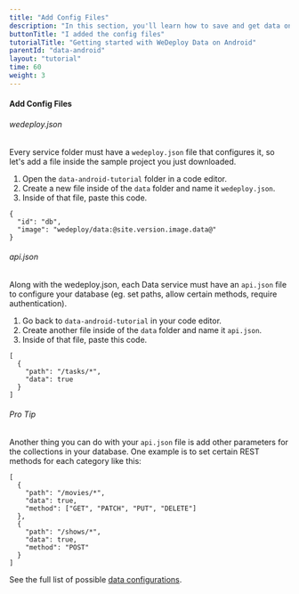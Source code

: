 ```yaml
---
title: "Add Config Files"
description: "In this section, you'll learn how to save and get data on Android using the WeDeploy API Client."
buttonTitle: "I added the config files"
tutorialTitle: "Getting started with WeDeploy Data on Android"
parentId: "data-android"
layout: "tutorial"
time: 60
weight: 3
---
```


#### Add Config Files

###### wedeploy.json

Every service folder must have a `wedeploy.json` file that configures it, so let's add a file inside the sample project you just downloaded.

1. Open the `data-android-tutorial` folder in a code editor.
2. Create a new file inside of the `data` folder and name it `wedeploy.json`.
3. Inside of that file, paste this code.

```application/json
{
  "id": "db",
  "image": "wedeploy/data:@site.version.image.data@"
}
```

###### api.json

Along with the wedeploy.json, each Data service must have an `api.json` file to configure your database (eg. set paths, allow certain methods, require authentication).

1. Go back to `data-android-tutorial` in your code editor.
2. Create another file inside of the `data` folder and name it `api.json`.
3. Inside of that file, paste this code.

```application/json
[
  {
    "path": "/tasks/*",
    "data": true
  }
]
```

<aside>

###### <span class="icon-16-star"></span> Pro Tip

Another thing you can do with your `api.json` file is add other parameters for the collections in your database. One example is to set certain REST methods for each category like this:

```application/json
[
  {
    "path": "/movies/*",
    "data": true,
    "method": ["GET", "PATCH", "PUT", "DELETE"]
  },
  {
    "path": "/shows/*",
    "data": true,
    "method": "POST"
  }
]
```

See the full list of possible <a href="/docs/data/configuring-data/" target="_blank">data configurations</a>.

</aside>
